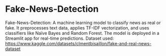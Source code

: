 # Fake-News-Detection
Fake-News-Detection: A machine learning model to classify news as real or fake. It preprocesses text data, applies TF-IDF vectorization, and uses classifiers like Naïve Bayes and Random Forest. The model is deployed in a Streamlit app for real-time predictions.
Dataset used: https://www.kaggle.com/datasets/clmentbisaillon/fake-and-real-news-dataset
